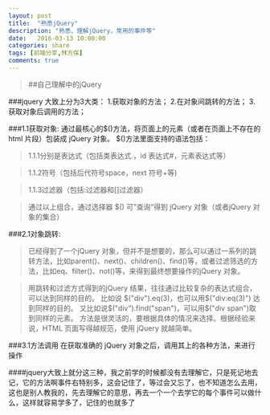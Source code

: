 ```yaml
---
layout: post
title:  "熟悉jQuery"
description: "熟悉、理解jQuery，常用的事件等"
date:   2016-03-13 10:00:00
categories: share
tags: [前端分享,林方保]
comments: true
---
```



>##自己理解中的jQuery

###jquery 大致上分为3大类：
1.获取对象的方法；
2.在对象间跳转的方法；
3.获取对象后调用的方法；

###1.1获取对象:
通过最核心的$()方法，将页面上的元素（或者在页面上不存在的 html 片段）包装成 jQuery 对象。
$()方法里面支持的语法包括：
>1.1.1分别是表达式（包括类表达式.，id 表达式#，元素表达式等）

>1.1.2符号（包括后代符号space，next 符号+等)

>1.1.3过滤器（包括:过滤器和[]过滤器）

>通过以上组合，通过选择器 $() 可”查询“得到 jQuery 对象（或者jQuery 对象的集合）

###2.1对象跳转:
>已经得到了一个jQuery 对象，但并不是想要的，那么可以通过一系列的跳转方法，比如parent()、next()、children()、find()等，或者过滤筛选的方法，比如eq、filter()、not()等，来得到最终想要操作的jQuery 对象。

>用跳转和过滤方式得到的jQuery 结果，往往通过比较复杂的表达式组合，可以达到同样的目的。
比如说 $("div").eq(3)，也可以用$("div:eq(3)") 达到同样的目的。
又比如说$("div").find("span")，可以用$("div span")取到同样的元素。
方法是很灵活的，要根据具体的情况来选择。根据经验来说，HTML 页面写得越规范，使用 jQuery 就越简单。

###3.1方法调用
在获取准确的 jQuery 对象之后，调用其上的各种方法，来进行操作

####jquery大致上就分这三种，我之前学的时候都没有去理解它，只是死记地去记，它的方法啊事件右特别多，这会记住了，等过会又忘了，也不知道怎么去用，这也是别人教我的，先去理解它的意思，再去一个一个去学它的每个事件可以做什么，这样就容易学多了，记住的也就多了